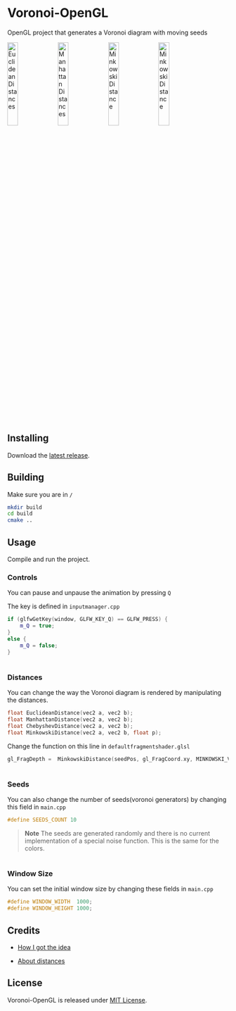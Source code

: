# Voronoi-OpenGL

OpenGL project that generates a Voronoi diagram with moving seeds 

<img
  src="https://user-images.githubusercontent.com/45045543/204848704-8e901701-cb38-4fb9-9c85-9e1a6c1dcd2e.PNG"
  alt="Euclidean Distances"
  title="Euclidean Distances"
  style="display: inline-block; margin: auto; padding: auto; width: 22%">
    <img
  src="https://user-images.githubusercontent.com/45045543/204849749-24c458f6-07e4-40ca-a67b-0ab9df4b91d3.PNG"
  alt="Manhattan Distances"
  title="Manhattan Distances"
  style="display: inline-block; margin: auto; padding: auto; width: 22%">
  <img
  src="https://user-images.githubusercontent.com/45045543/204849744-62c0fee6-e63a-414c-8a74-243da4cdd743.PNG"
  alt="MinkowskiDistance"
  title="MinkowskiDistance"
  style="display: inline-block; margin:auto; padding: auto; width: 22%">
    <img
  src="https://user-images.githubusercontent.com/45045543/204849751-c8411450-71a0-46f0-9c1a-7a384e13ffb7.PNG"
  alt="MinkowskiDistance"
  title="MinkowskiDistance"
  style="display: inline-block; margin: auto; padding: auto; width: 22%">

## Installing

Download the [latest release](https://github.com/MihaiZegheru/Voronoi-OpenGL/releases/latest).


## Building

Make sure you are in `/`
```bash
mkdir build
cd build
cmake ..
```

## Usage

Compile and run the project.

### Controls
You can pause and unpause the animation by pressing `Q`

The key is defined in `inputmanager.cpp`
```cpp
if (glfwGetKey(window, GLFW_KEY_Q) == GLFW_PRESS) {
    m_Q = true;
}
else {
    m_Q = false;
}
```
#

### Distances
You can change the way the Voronoi diagram is rendered by manipulating the distances.
```cpp
float EuclideanDistance(vec2 a, vec2 b);
float ManhattanDistance(vec2 a, vec2 b);
float ChebyshevDistance(vec2 a, vec2 b);
float MinkowskiDistance(vec2 a, vec2 b, float p);
```

Change the function on this line in `defaultfragmentshader.glsl`

```cpp
gl_FragDepth =  MinkowskiDistance(seedPos, gl_FragCoord.xy, MINKOWSKI_VALUE) / length(screenRes);
```
#

### Seeds
You can also change the number of seeds(voronoi generators) by changing this field in `main.cpp`
```cpp
#define SEEDS_COUNT 10
```
>**Note**
The seeds are generated randomly and there is no current implementation of a special noise function. This is the same for the colors.
#

### Window Size
You can set the initial window size by changing these fields in `main.cpp`
```cpp
#define WINDOW_WIDTH  1000;
#define WINDOW_HEIGHT 1000;
```

## Credits
* [How I got the idea](https://www.youtube.com/watch?v=kT-Mz87-HcQ)

* [About distances](https://towardsdatascience.com/9-distance-measures-in-data-science-918109d069fa)


## License

Voronoi-OpenGL is released under [MIT License](https://github.com/MihaiZegheru/Voronoi-OpenGL/blob/main/LICENSE).
